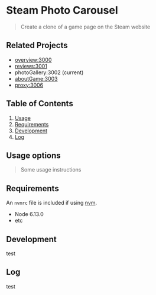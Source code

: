 # Steam Photo Carousel

> Create a clone of a game page on the Steam website

## Related Projects

  - <a href="https://github.com/rpt15-drKarp/alastair_overview">overview:3000</a>
  - <a href="https://github.com/rpt15-drKarp/Richard_Reviews">reviews:3001</a>
  - photoGallery:3002 (current)
  - <a href="https://github.com/rpt15-drKarp/Therese_aboutGame">aboutGame:3003</a>
  - <a href="https://github.com/rpt15-drKarp/stephen_proxy">proxy:3006</a>

## Table of Contents

1. [Usage](#Usage)
2. [Requirements](#requirements)
3. [Development](#development)
4. [Log](#log)

## Usage options

> Some usage instructions

## Requirements

An `nvmrc` file is included if using [nvm](https://github.com/creationix/nvm).

- Node 6.13.0
- etc

## Development
test

## Log
test
